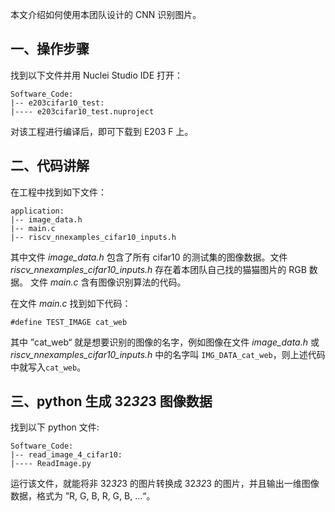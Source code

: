 本文介绍如何使用本团队设计的 CNN 识别图片。

## 一、操作步骤
找到以下文件并用 Nuclei Studio IDE 打开：
```
Software_Code:
|-- e203cifar10_test:
|---- e203cifar10_test.nuproject
```
对该工程进行编译后，即可下载到 E203 F 上。

## 二、代码讲解
在工程中找到如下文件：
```
application:
|-- image_data.h
|-- main.c
|-- riscv_nnexamples_cifar10_inputs.h
```
其中文件 *image_data.h* 包含了所有 cifar10 的测试集的图像数据。文件 *riscv_nnexamples_cifar10_inputs.h* 存在着本团队自己找的猫猫图片的 RGB 数据。
文件 *main.c* 含有图像识别算法的代码。

在文件 *main.c* 找到如下代码：
```
#define TEST_IMAGE cat_web
```
其中 ”cat_web“ 就是想要识别的图像的名字，例如图像在文件 *image_data.h* 或 *riscv_nnexamples_cifar10_inputs.h* 中的名字叫 ```IMG_DATA_cat_web```，则上述代码中就写入```cat_web```。

## 三、python 生成 32*32*3 图像数据
找到以下 python 文件:
```
Software_Code:
|-- read_image_4_cifar10:
|---- ReadImage.py
```
运行该文件，就能将非 32*32*3 的图片转换成 32*32*3 的图片，并且输出一维图像数据，格式为 ”R, G, B, R, G, B, ...“。